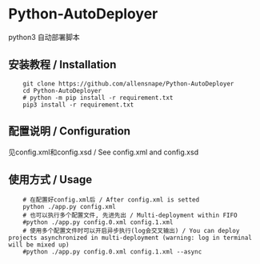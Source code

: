 # Python-AutoDeployer

python3 自动部署脚本

## 安装教程 / Installation

``` shell
    git clone https://github.com/allensnape/Python-AutoDeployer
    cd Python-AutoDeployer
    # python -m pip install -r requirement.txt
    pip3 install -r requirement.txt
```

## 配置说明 / Configuration
见config.xml和config.xsd / See config.xml and config.xsd

## 使用方式 / Usage

``` shell
    # 在配置好config.xml后 / After config.xml is setted
    python ./app.py config.xml
    # 也可以执行多个配置文件, 先进先出 / Multi-deployment within FIFO
    #python ./app.py config.0.xml config.1.xml
    # 使用多个配置文件时可以开启异步执行(log会交叉输出) / You can deploy projects asynchronized in multi-deployment (warning: log in terminal will be mixed up)
    #python ./app.py config.0.xml config.1.xml --async
```
